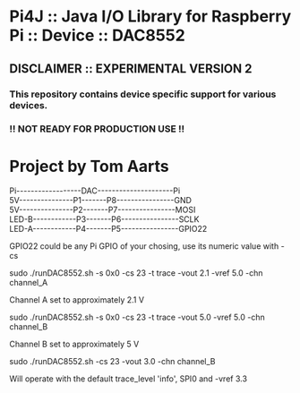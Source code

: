 
Pi4J :: Java I/O Library for Raspberry Pi :: Device :: DAC8552
==========================================================================

## DISCLAIMER :: EXPERIMENTAL VERSION 2

### This repository contains device specific support for various devices.

### !! NOT READY FOR PRODUCTION USE !!

Project by Tom Aarts
==========================================================================


Pi------------------DAC---------------------Pi   
5V---------------P1-------P8----------------GND   
5V---------------P2-------P7----------------MOSI   
LED-B------------P3-------P6----------------SCLK    
LED-A------------P4-------P5----------------GPIO22    

GPIO22 could be any Pi GPIO of your chosing, use its numeric value with -cs


sudo ./runDAC8552.sh -s 0x0 -cs 23 -t trace -vout 2.1 -vref 5.0 -chn channel_A  

Channel A set to approximately 2.1 V   


sudo ./runDAC8552.sh -s 0x0 -cs 23 -t trace -vout 5.0 -vref 5.0 -chn channel_B  

Channel B set to approximately 5 V  

sudo ./runDAC8552.sh  -cs 23 -vout 3.0  -chn channel_B   

Will operate with the default trace_level 'info', SPI0 and -vref 3.3    



